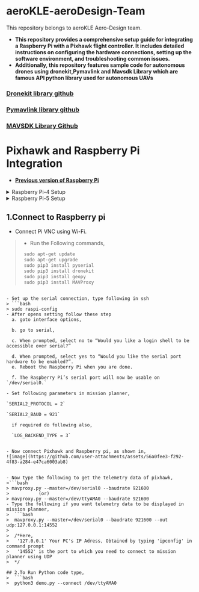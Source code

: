 # aeroKLE-aeroDesign-Team
This repository belongs to aeroKLE Aero-Design team. 
- **This repository provides a comprehensive setup guide for integrating a Raspberry Pi with a Pixhawk flight controller. It includes detailed instructions on configuring the hardware connections, setting up the software environment, and troubleshooting common issues.** 
- **Additionally, this repository features sample code for autonomous drones using dronekit,Pymavlink and Mavsdk Library which are famous API python library used for autonomous UAVs**


###  [Dronekit library github](https://github.com/dronekit/dronekit-python)
###  [Pymavlink library github](https://github.com/ArduPilot/pymavlink)
###  [MAVSDK Library Github](https://github.com/mavlink/MAVSDK)

# Pixhawk and Raspberry Pi Integration
  - [**Previous version of Raspberry Pi**](https://downloads.raspberrypi.org/raspios_full_armhf/images/raspios_full_armhf-2021-05-28/) 

<details>
  <summary>Raspberry Pi-4 Setup</summary>
  
  ## Raspberry Pi OS setup
  For Raspberry pi-4 
  Raspberry Pi OS (64-bit)
  A port of Debian Bookworm with the Raspberry Pi Desktop (Recommended)
  - Install RPI software using “Imager” to SD card or Pen Drive.
    - [Imager Software](https://www.raspberrypi.com/software/)
      
    ![image](https://github.com/user-attachments/assets/90ce022a-ab6f-4ffb-a4e1-61166b89bd36)


  - Connect Pi SSH using Wi-Fi.
    - Enable VNC using putty or Windows PowerShell ( "ssh @piexample"    ip_address or host_name)
    - add below two lines at bottom of file `sudo nano /boot/config.txt` ,if VNC not working
      ```python
      hdmi_force_hotplug=1
      hdmi_group=2
      hdmi_mode=9
      ```
  - Power the RPI using BEC module.
      - Check port
      
      >  ```bash
      >  ls /dev/ttyAMA0
      >  ```
  - add below two lines at bottom of file  `sudo nano /boot/config.txt` ,if not there
        
      >  ```bash
      >  enable_uart=1
      >  dtoverlay=disable-bt
      >  ```
       [Youtube Link](https://youtu.be/hA9r13ZUS08?si=trx05AKz2boaaN3q)
</details>

<details>
  <summary>Raspberry Pi-5 Setup</summary>
  
  ## Raspberry Pi OS setup
  Using Raspberry Pi Imager, flash the Raspberry Pi OS compatible with Raspberry Pi 5     
  (Recommended: Rasperry Pi OS (Debian Bookworm) Full 64-bit with Desktop Environment and 
   Recommended applications) on a SD Card .
  - Install RPI software using “Imager” to SD card or Pen Drive.
    - [Imager Software](https://www.raspberrypi.com/software/)
      
    ![image](https://github.com/user-attachments/assets/5ee760ea-91b6-4d39-85e0-94de57e17ef9)

  - Connect Pi SSH using Wi-Fi.
    - Enable VNC using putty or Windows PowerShell ( "ssh @piexample"    ip_address or host_name)
    - Set up serial connection and type the following in SSH:
      > ```bash
      > sudo raspi-config
      > ```
    - Change the folowing settings:
        a) Go to interface settings
        
        b) Enable SSH
        
        c) Enable VNC
        
        d) Go to serial
        
        e) When prompted, select no to 'Would you like a login shell to be accessible over serial?'
        
        f) When prompted, select yes to 'Would you like the serial port hardware to be enabled?'.
        
        g) Reboot the Raspberry Pi using sudo reboot when you are done.
        
        h) The Raspberry Pi’s serial port will now be usable on /dev/serial0.
  - Run the following commands:
    > ```bash
    > sudo apt-get update
    > sudo apt-get upgrade
    > ```
  - Create a virtual environment to install any external packages:
    > ```python
    > python3 -m venv myenv
    > source myenv/bin/activate
    > ```
  - Install required Python packages:
      - (picamera2 library is required in Debian Bookworm if you are using a Raspberry Pi Camera)
    > ```python
    > pip install future
    > pip install lxml
    > pip install picamera2
    > ```
  - If you want to activate the virtual environment everytime the terminal is opened, go to nano ~/.bashrc and add the following line at the end:
     > ```bash
     > source ~/myenv/bin/activate
     > ```
     > Save the file and exit the text editor (in nano, you do this by pressing CTRL + X, then Y, and Enter).
     > To apply the changes immediately without needing to restart the terminal, run:
     > ```bash
     > source ~/.bashrc
     > ```
  - To deactivate the virtual environment when not required, run:
      > ```bash
      > deactivate
      > ```

  - Power the RPI using BEC module.
    - **Power the Raspberry Pi using BEC module. Make sure that the power supply used is atleast 5V/3A (Recommended: 5V/5A (25 W to 27W)). Power supply less than 5V/3A may cause performance issues or the Pi may end up abruptly crashing or shutting down.**
      - Check port        
      >  ```bash
      >  ls /dev/ttyAMA0
      >  ```
      - add below two lines at bottom of file  `sudo nano /boot/firmware/config.txt` ,if not there
        
      >  ```bash
      >  enable_uart=1
      >  dtoverlay=disable-bt
      >  ```

</details>


## 1.Connect to Raspberry pi
  - Connect Pi VNC using Wi-Fi.
  > - Run the Following commands,
  > ```python
  >  sudo apt-get update
  >  sudo apt-get upgrade
  >  sudo pip3 install pyserial
  >  sudo pip3 install dronekit
  >  sudo pip3 install geopy
  >  sudo pip3 install MAVProxy
  ```

  - Set up the serial connection, type following in ssh
  > ```bash
  > sudo raspi-config
  - After opens setting follow these step
    a. goto interface options,
    
    b. go to serial,
    
    c. When prompted, select no to “Would you like a login shell to be accessible over serial?” 
    
    d. When prompted, select yes to “Would you like the serial port hardware to be enabled?”.    
    e. Reboot the Raspberry Pi when you are done.
    
    f. The Raspberry Pi’s serial port will now be usable on `/dev/serial0.`

- Set following parameters in mission planner,
  
  `SERIAL2_PROTOCOL = 2`
  
  `SERIAL2_BAUD = 921`
  
    if required do following also,
  
    `LOG_BACKEND_TYPE = 3`

      
- Now connect Pixhawk and Raspberry pi, as shown in,
  ![image](https://github.com/user-attachments/assets/56a0fee3-f292-4f83-a284-e47ca6003ab8)


  - Now type the following to get the telemetry data of pixhawk,
  >```bash
  > mavproxy.py --master=/dev/serial0 --baudrate 921600
  >           (or)
  > mavproxy.py --master=/dev/ttyAMA0 --baudrate 921600
 - Type the following if you want telemetry data to be displayed in mission planner,
  >  ```bash
  >  mavproxy.py --master=/dev/serial0 --baudrate 921600 --out udp:127.0.0.1:14552
  >  
  >  /*Here,
  >   '127.0.0.1' Your PC's IP Adress, Obtained by typing 'ipconfig' in command prompt
  >   '14552' is the port to which you need to connect to mission planner using UDP
  >  */

## 2.To Run Python code type,
>  ```bash
>  python3 demo.py --connect /dev/ttyAMA0

